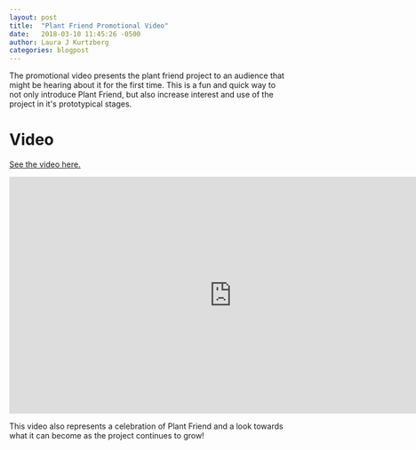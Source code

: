 ```yaml
---
layout: post
title:  "Plant Friend Promotional Video"
date:   2018-03-10 11:45:26 -0500
author: Laura J Kurtzberg
categories: blogpost
---
```


The promotional video presents the plant friend project to an audience that might be hearing
about it for the first time. This is a fun and quick way to not only introduce Plant Friend,
but also increase interest and use of the project in it's prototypical stages.

Video
=====
[See the video here.](https://www.youtube.com/watch?v=iwD7vlWko1o)

<iframe id="promovideo" width="800" height="427.1" src="https://www.youtube.com/embed/iwD7vlWko1o?rel=0&amp;showinfo=0" frameborder="0" allow="autoplay; encrypted-media" allowfullscreen></iframe>

This video also represents a celebration of Plant Friend and a look towards what it can become as the project continues to grow!
